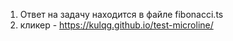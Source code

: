 1. Ответ на задачу находится в файле fibonacci.ts
2. кликер - https://kulqg.github.io/test-microline/

